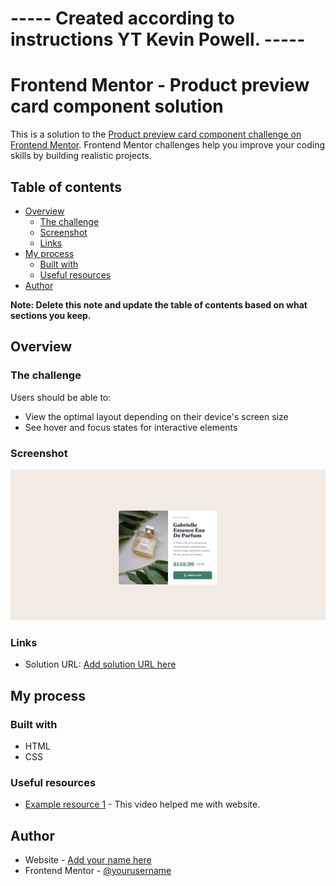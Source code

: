 # ----- Created according to instructions YT Kevin Powell. -----

# Frontend Mentor - Product preview card component solution

This is a solution to the [Product preview card component challenge on Frontend Mentor](https://www.frontendmentor.io/challenges/product-preview-card-component-GO7UmttRfa). Frontend Mentor challenges help you improve your coding skills by building realistic projects.

## Table of contents

- [Overview](#overview)
  - [The challenge](#the-challenge)
  - [Screenshot](#screenshot)
  - [Links](#links)
- [My process](#my-process)
  - [Built with](#built-with)
  - [Useful resources](#useful-resources)
- [Author](#author)

**Note: Delete this note and update the table of contents based on what sections you keep.**

## Overview

### The challenge

Users should be able to:

- View the optimal layout depending on their device's screen size
- See hover and focus states for interactive elements

### Screenshot

![](./images/screenshot.png)

### Links

- Solution URL: [Add solution URL here](https://tomasdunik.github.io/product-preview-card-component-main/)
<!-- - Live Site URL: [Add live site URL here](https://your-live-site-url.com) -->

## My process

### Built with

- HTML
- CSS

### Useful resources

- [Example resource 1](https://www.youtube.com/watch?v=B2WL6KkqhLQ&ab_channel=KevinPowell) - This video helped me with website.

## Author

- Website - [Add your name here](https://www.kodovac.sk)
- Frontend Mentor - [@yourusername](https://www.frontendmentor.io/profile/WeekendsProgrammer)

